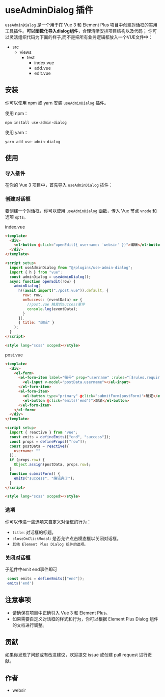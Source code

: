 # useAdminDialog 插件

`useAdminDialog` 是一个用于在 Vue 3 和 Element Plus 项目中创建对话框的实用工具插件。**可以函数化导入dialog组件**，合理清晰安排项目结构以及代码；
你可以灵活组织代码为下面的样子,而不是把所有业务逻辑都放入一个VUE文件中：

- src
	- views
		- test
			- index.vue
			- add.vue
			- edit.vue
			

## 安装

你可以使用 npm 或 yarn 安装 `useAdminDialog` 插件。

使用 npm：

```
npm install use-admin-dialog
```

使用 yarn：

```
yarn add use-admin-dialog
```

## 使用

### 导入插件

在你的 Vue 3 项目中，首先导入 `useAdminDialog` 插件：

### 创建对话框

要创建一个对话框，你可以使用 `useAdminDialog` 函数，传入 Vue 节点 `vnode` 和选项 `opts`。

index.vue

```html
<template>
  <div>
    <el-button @click="openEdit({ username: 'websir' })">编辑</el-button>
  </div>
</template>

<script setup>
  import useAdminDialog from "@/plugins/use-admin-dialog";
  import { h } from "vue";
  const adminDialog = useAdminDialog();
  async function openEdit(row) {
    adminDialog(
      h((await import("./post.vue")).default, {
        row: row,
        onSuccess: (eventData) => {
          //post.vue 触发的success事件
          console.log(eventData);
        }
      }),
      { title: "编辑" }
    );
  }
</script>

<style lang="scss" scoped></style>
```

post.vue

```html
<template>
  <div>
    <el-form>
      <el-form-item label="账号" prop="username" :rules="[$rules.required]">
        <el-input v-model="postData.username"></el-input>
      </el-form-item>
      <el-form-item>
        <el-button type="primary" @click="submitForm(postForm)">确定</el-button>
        <el-button @click="emits('end')">取消</el-button>
      </el-form-item>
    </el-form>
  </div>
</template>

<script setup>
  import { reactive } from "vue";
  const emits = defineEmits(["end", "success"]);
  const props = defineProps(["row"]);
  const postData = reactive({
    username: ""
  });
  if (props.row) {
    Object.assign(postData, props.row);
  }
  function submitForm() {
    emits("success", "编辑完了");
  }
</script>

<style lang="scss" scoped></style>
```

### 选项

你可以传递一些选项来自定义对话框的行为：

- `title`: 对话框的标题。
- `closeOnClickModal`: 是否允许点击模态框以关闭对话框。
- `其他 Element Plus Dialog 组件的选项。`

### 关闭对话框

子组件中emit end事件即可
```javascript
 const emits = defineEmits(["end"]);
 emits('end')
```


## 注意事项

- 请确保在项目中正确引入 Vue 3 和 Element Plus。
- 如果需要自定义对话框的样式和行为，你可以根据 Element Plus Dialog 组件的文档进行调整。

## 贡献

如果你发现了问题或有改进建议，欢迎提交 issue 或创建 pull request 进行贡献。

## 作者

- websir
